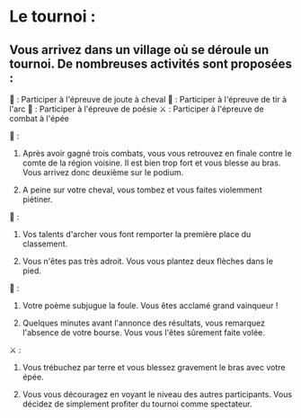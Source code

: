 # Le tournoi :

## Vous arrivez dans un village où se déroule un tournoi. De nombreuses activités sont proposées :

:horse: : Participer à l'épreuve de joute à cheval
:dart: : Participer à l'épreuve de tir à l'arc
:scroll: : Participer à l'épreuve de poésie
:crossed_swords: : Participer à l'épreuve de combat à l'épée

:horse: :
1. Après avoir gagné trois combats, vous vous retrouvez en finale contre le comte de la région voisine. Il est bien trop fort et vous blesse au bras. Vous arrivez donc deuxième sur le podium.

2. A peine sur votre cheval, vous tombez et vous faites violemment piétiner.

:dart: :
1. Vos talents d'archer vous font remporter la première place du classement.

2. Vous n'êtes pas très adroit. Vous vous plantez deux flèches dans le pied.

:scroll: :
1. Votre poème subjugue la foule. Vous êtes acclamé grand vainqueur !

2. Quelques minutes avant l'annonce des résultats, vous remarquez l'absence de votre bourse. Vous vous l'êtes sûrement faite volée.

:crossed_swords: :
1. Vous trébuchez par terre et vous blessez gravement le bras avec votre épée.

2. Vous vous découragez en voyant le niveau des autres participants. Vous décidez de simplement profiter du tournoi comme spectateur.
